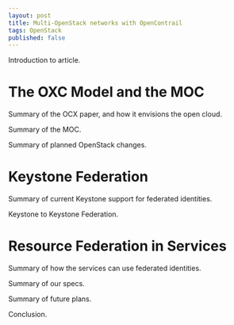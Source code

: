 ```yaml
---
layout: post
title: Multi-OpenStack networks with OpenContrail
tags: OpenStack
published: false
---
```


Introduction to article.

# The OXC Model and the MOC

Summary of the OCX paper, and how it envisions the open cloud.

Summary of the MOC.

Summary of planned OpenStack changes.

# Keystone Federation

Summary of current Keystone support for federated identities.

Keystone to Keystone Federation.

# Resource Federation in Services

Summary of how the services can use federated identities.

Summary of our specs.

Summary of future plans.

Conclusion.